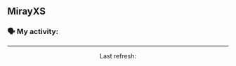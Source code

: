 ## MirayXS

### 🗣 My activity:

<!--GITHUB_ACTIVITY:{"rows": 5}-->

------------
<p align="center">
  Last refresh: 
  <b><!--TIMESTAMP--></b>
</p>
